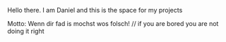 Hello there. I am Daniel and this is the space for my projects

Motto: Wenn dir fad is mochst wos folsch! // if you are bored you are not doing it right
       

<!---
DN285hg/DN285hg is a ✨ special ✨ repository because its `README.md` (this file) appears on your GitHub profile.
You can click the Preview link to take a look at your changes.
--->
